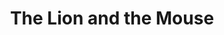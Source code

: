 ---
title: The Lion and the Mouse
year: 1932
opening_date: 1932-02-23
closing_date: 
layout: productions
image:
image_caption:
image_credit:
playbill:
category:
Theatre: Theatre Jacksonville
cast:
  Eudoxia: Anne C. Lalor
  Hon. Fitzroy Bagley: Carl Cesery
  Jefferson Ryder: Charlie Tutewiler
  Mrs. Rossmore: Charlotte Bowden Perry
  Shirley Rossmore: Edmonia H. Bedell
  Ex-Judge Scott: Edward Goodman
  Jane Deetle: Elizabeth Palmer Tyler
  Jorkins: Elmo Lehman, Jr.
  Judge Rossmore: Isaac Peiser
  Senator Roberts: Joseph Byrnes
  Thurza: Margery Jones
  Arminta Nesbitt: Mary Keen
  Kate Roberts: Pearl DeMent
  Mrs. John Burkett Ryder: Philip Devlin
  Rev. Pontifex Deetle: Philip S. May
  Expressman: Perry Teeple
crew:
  Director: F.W. Armbuster
  Staging and Props: Anne C. Lalor
understudies:
orchestra:
external_links:
---